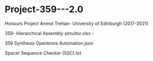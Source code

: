 # Project-359---2.0
Honours Project Anmol Trehan- University of Edinburgh (2017-2021)

359- Hierarchical Assembly simultor.xlsx - 

359 Synthesis Opentrons Automation.json

Spacer Sequence Checker (SSC).txt
